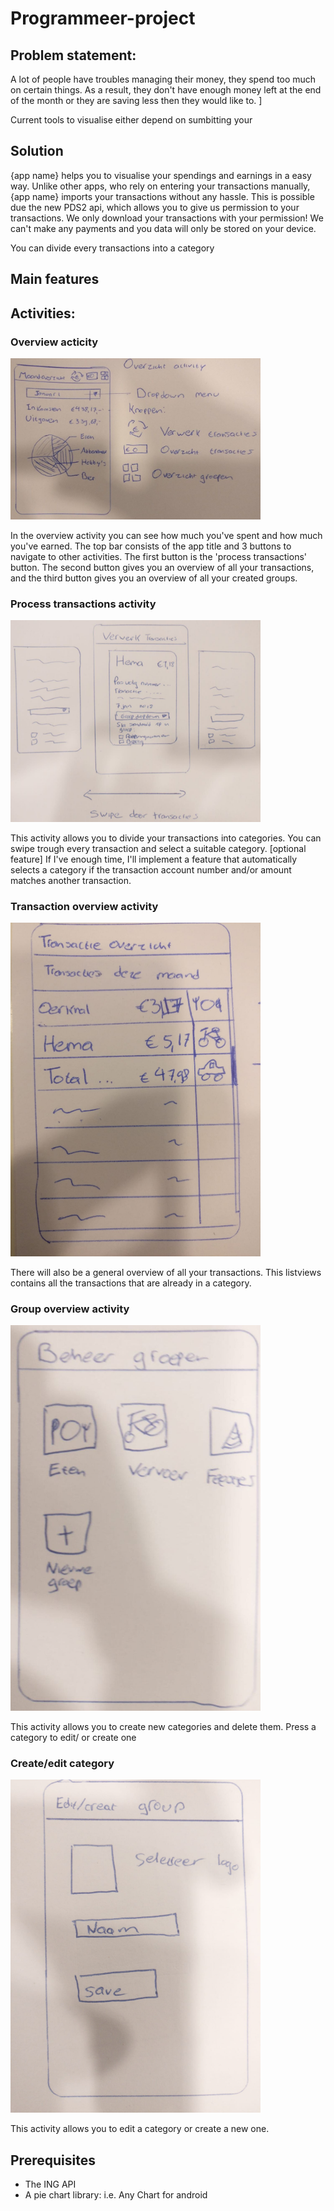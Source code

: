 # Programmeer-project

## Problem statement:

A lot of people have troubles managing their money, they spend too much on certain things. As a result, they don't have enough money left at the end of the month or they are saving less then they would like to. ]

Current tools to visualise either depend on sumbitting your 

## Solution

{app name} helps you to visualise your spendings and earnings in a easy way. Unlike other apps, who rely on entering your transactions manually, {app name} imports your transactions without any hassle. This is possible due the new PDS2 api, which allows you to give us permission to your transactions. We only download your transactions with your permission! We can't make any payments and you data will only be stored on your device. 

You can divide every transactions into a category

## Main features

## Activities:

### Overview acticity

<img src="sketch_main_activity.jpeg" alt="Overview acticity" width="400"/>

In the overview activity you can see how much you've spent and how much you've earned. The top bar consists of the app title and 3 buttons to navigate to other activities. The first button is the 'process transactions' button. The second button gives you an overview of all your transactions, and the third button gives you an overview of all your created groups.

### Process transactions activity

<img src="sketch_verwerk_transacties.jpeg" alt="Overview acticity" width="400"/>

This activity allows you to divide your transactions into categories. You can swipe trough every transaction and select a suitable category. 
[optional feature] If I've enough time, I'll implement a feature that automatically selects a category if the transaction account number and/or amount matches another transaction. 

### Transaction overview activity

<img src="sketch_transactie_overzicht.jpeg" alt="Overview acticity" width="400"/>

There will also be a general overview of all your transactions. This listviews contains all the transactions that are already in a category. 


### Group overview activity

<img src="sketch_groep_overzicht.jpeg" alt="Overview acticity" width="400"/>

This activity allows you to create new categories and delete them. Press a category to edit/ or create one

### Create/edit category

<img src="sketch_create_group.jpeg" alt="Overview acticity" width="400"/>

This activity allows you to edit a category or create a new one.


## Prerequisites

- The ING API
- A pie chart library: i.e. Any Chart for android




